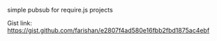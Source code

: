 simple pubsub for require.js projects

Gist link:
https://gist.github.com/farishan/e2807f4ad580e16fbb2fbd1875ac4ebf
